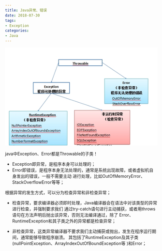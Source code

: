 ```yaml
---
title: Java异常、错误
date: 2018-07-30
tags:
- Exception
categories:
- Java
---
```


![image](/images/exception.jpg)

java中Exception、Error都是Throwable的子类！

- Exception即异常，是程序本身可以处理的；
- Error即错误，是程序本身无法处理的，通常是系统出现故障，或者虚拟机自身发出的错误，一般不需要主动
进行处理，比如OutOfMemoryError、StackOverflowError等等；

根据异常的发生方式，可以分为检查异常和非检查异常；

- 检查异常，要求编译器必须即时处理，Java编译器会在语法中对该类型的异常进行检查，并强制要求我们
通过try-catch语句进行主动捕获，或者用throws语句在方法声明后抛出该异常，否则无法编译通过，除了
Error、RuntimeException和其子类之外的异常都是检查异常；

- 非检查异常，这类异常编译器不要求我们主动捕获或抛出，发生在程序运行期间，通常能够导致程序崩溃。
其包括了RuntimeException及其子类(nullPointException、ArrayIndexOutOfBoundException等
)和Error；
